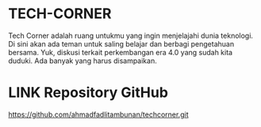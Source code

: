 # TECH-CORNER
Tech Corner adalah ruang untukmu yang ingin menjelajahi dunia teknologi. Di sini akan ada teman untuk saling belajar dan berbagi pengetahuan bersama. Yuk, diskusi terkait perkembangan era 4.0 yang sudah kita duduki. Ada banyak yang harus disampaikan.

# LINK Repository GitHub
https://github.com/ahmadfadlitambunan/techcorner.git